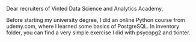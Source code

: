 Dear recruiters of Vinted Data Science and Analytics Academy,

Before starting my university degree, I did an online Python course from udemy.com, where I learned some basics of PostgreSQL. In inventory folder, you can find a very simple exercise I did with psycopg2 and tkinter.
